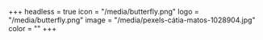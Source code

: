 +++
headless = true
icon = "/media/butterfly.png"
logo = "/media/butterfly.png"
image = "/media/pexels-cátia-matos-1028904.jpg"
color = ""
+++
